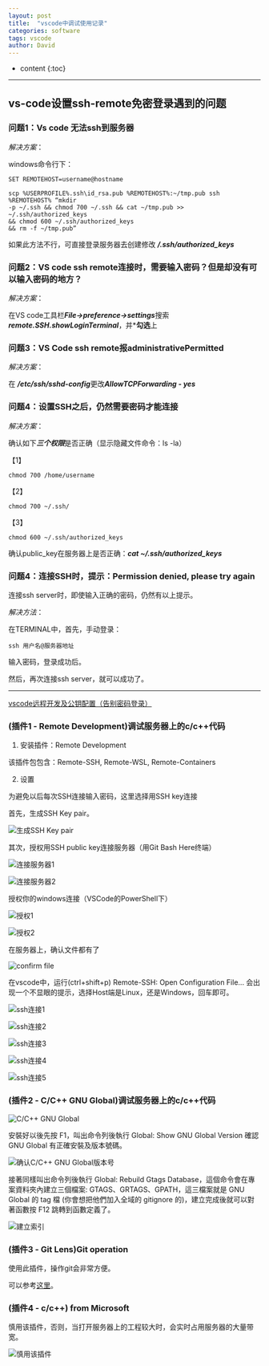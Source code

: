 ```yaml
---
layout: post
title:  "vscode中调试使用记录"
categories: software
tags: vscode
author: David
---
```


* content
{:toc}

---

## vs-code设置ssh-remote免密登录遇到的问题

### 问题1：Vs code 无法ssh到服务器

*解决方案*：

windows命令行下：
```
SET REMOTEHOST=username@hostname

scp %USERPROFILE%.ssh\id_rsa.pub %REMOTEHOST%:~/tmp.pub ssh %REMOTEHOST% “mkdir
-p ~/.ssh && chmod 700 ~/.ssh && cat ~/tmp.pub >> ~/.ssh/authorized_keys
&& chmod 600 ~/.ssh/authorized_keys
&& rm -f ~/tmp.pub”
```
如果此方法不行，可直接登录服务器去创建修改
***/.ssh/authorized_keys***

### 问题2：VS code ssh remote连接时，需要输入密码？但是却没有可以输入密码的地方？

*解决方案*：

在VS code工具栏***File->preference->settings***搜索 ***remote.SSH.showLoginTerminal***，并***勾选**上

### 问题3：VS Code ssh remote报administrativePermitted

*解决方案*：

在 ***/etc/ssh/sshd-config***更改***AllowTCPForwarding - yes***

### 问题4：设置SSH之后，仍然需要密码才能连接

*解决方案*：

确认如下***三个权限***是否正确（显示隐藏文件命令：ls -la）

【1】
```
chmod 700 /home/username
```
【2】
```
chmod 700 ~/.ssh/
```
【3】
```
chmod 600 ~/.ssh/authorized_keys
```

确认public_key在服务器上是否正确：***cat ~/.ssh/authorized_keys***

### 问题4：连接SSH时，提示：Permission denied, please try again

连接ssh server时，即使输入正确的密码，仍然有以上提示。

*解决方法*： 

在TERMINAL中，首先，手动登录：

```
ssh 用户名@服务器地址
```

输入密码，登录成功后。

然后，再次连接ssh server，就可以成功了。



---------------------
[vscode远程开发及公钥配置（告别密码登录）](https://blog.csdn.net/u010417914/article/details/96918562)

### (插件1 - Remote Development)调试服务器上的c/c++代码

1. 安装插件：Remote Development

该插件包包含：Remote-SSH, Remote-WSL, Remote-Containers

2. 设置

为避免以后每次SSH连接输入密码，这里选择用SSH key连接

首先，生成SSH Key pair。

![生成SSH Key pair](https://github.com/titron/titron.github.io/raw/master/img/2020-06-05-vscode_memo_1.png)

其次，授权用SSH public key连接服务器（用Git Bash Here终端）

![连接服务器1](https://github.com/titron/titron.github.io/raw/master/img/2020-06-05-vscode_memo_2.png)

![连接服务器2](https://github.com/titron/titron.github.io/raw/master/img/2020-06-05-vscode_memo_3.png)

授权你的windows连接（VSCode的PowerShell下）

![授权1](https://github.com/titron/titron.github.io/raw/master/img/2020-06-05-vscode_memo_authorize1.png)

![授权2](https://github.com/titron/titron.github.io/raw/master/img/2020-06-05-vscode_memo_authorize2.png)

在服务器上，确认文件都有了

![confirm file](https://github.com/titron/titron.github.io/raw/master/img/2020-06-05-vscode_memo_confirmFile.png)

在vscode中，运行(ctrl+shift+p) Remote-SSH: Open Configuration File...
会出现一个不显眼的提示，选择Host端是Linux，还是Windows，回车即可。

![ssh连接1](https://github.com/titron/titron.github.io/raw/master/img/2020-06-05-vscode_memo_ssh1.png)

![ssh连接2](https://github.com/titron/titron.github.io/raw/master/img/2020-06-05-vscode_memo_ssh2.png)

![ssh连接3](https://github.com/titron/titron.github.io/raw/master/img/2020-06-05-vscode_memo_ssh3.png)

![ssh连接4](https://github.com/titron/titron.github.io/raw/master/img/2020-06-05-vscode_memo_ssh4.png)

![ssh连接5](https://github.com/titron/titron.github.io/raw/master/img/2020-06-05-vscode_memo_ssh5.png)

### (插件2 - C/C++ GNU Global)调试服务器上的c/c++代码

![C/C++ GNU Global](https://github.com/titron/titron.github.io/raw/master/img/2020-06-05-vscode_memo_gnu_global1.png)

安裝好以後先按 F1，叫出命令列後執行 Global: Show GNU Global Version 確認 GNU Global 有正確安裝及版本號碼。

![确认C/C++ GNU Global版本号](https://github.com/titron/titron.github.io/raw/master/img/2020-06-05-vscode_memo_gnu_global2.png)

接著同樣叫出命令列後執行 Global: Rebuild Gtags Database，這個命令會在專案資料夾內建立三個檔案: GTAGS、GRTAGS、GPATH，這三檔案就是 GNU Global 的 tag  檔 (你會想把他們加入全域的 gitignore 的)，建立完成後就可以對著函數按 F12 跳轉到函數定義了。

![建立索引](https://github.com/titron/titron.github.io/raw/master/img/2020-06-05-vscode_memo_end.png)

### (插件3 - Git Lens)Git operation

使用此插件，操作git会非常方便。

可以参考[这里](https://titron.github.io/2020/10/13/vscode_gitlens_guide/)。

### (插件4 - c/c++) from Microsoft

慎用该插件，否则，当打开服务器上的工程较大时，会实时占用服务器的大量带宽。

![慎用该插件](https://github.com/titron/titron.github.io/raw/master/img/2020-06-05-vscode_memo_c_cplus.png)



